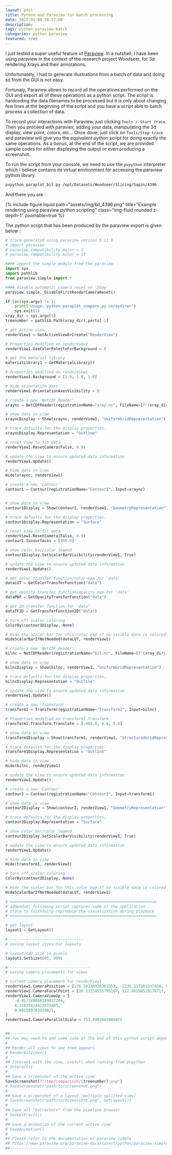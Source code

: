 ```yaml
---
layout: post
title: Python and Paraview for batch processing
date: 2025-01-08 20:57:00
description:
tags: python paraview batch
categories: python paraview
featured: true
---
```


I just tested a super useful feature of [Paraview](https://github.com/Kitware/ParaView). In a nutshell, I have been using paraview in the context of the research project Woodseer, for 3d rendering Xrays and their annotations.

Unfortunately, I had to generate illustrations from a batch of data and doing so
from the GUI is not easy.

Fortunaly, Paraview allows to record all the operations performed on the GUI and
export all of these operations as a python script. The script is hardcoding the
data filenames to be processed but it is only about changing few lines at the
beginning of the script and you have a script able to batch process a collection
of data.

To record your interactions with Paraview, just clicking `Tools / Start trace`.
Then you proceed with paraviex, adding your data, manipulating the 3d display,
view point, colors, etc... Once done, just click on `Tools/Stop trace` and
paraview will give you the equivalent python script for doing exactly the same
operations. As a bonus, at the end of the script, we are provided sample codes
for either displaying the output or even producing a screenshot.

To run the script from your console, we need to use the `pvpython` interpreter
which I believe contains its virtual environment for accessing the paraview
python library.

```bash
pvpython paraplot_bil.py /opt/Datasets/Woodseer/Slicing/Sapin/4396
```

And there you are :

{% include figure.liquid path="assets/img/bil_4396.png" title="Example rendering using paraview python scripting" class="img-fluid rounded z-depth-1" zoomable=true %}

The python script that has been produced by the paraview export is given below :

```python
# trace generated using paraview version 5.13.0
# import paraview
# paraview.compatibility.major = 5
# paraview.compatibility.minor = 13

#### import the simple module from the paraview
import sys
import pathlib
from paraview.simple import *

#### disable automatic camera reset on 'Show'
paraview.simple._DisableFirstRenderCameraReset()

if len(sys.argv) != 2:
    print("Usage: python paraplot_compare.py <xraydirw>")
    sys.exit(1)
xray_dir = sys.argv[1]
treenumber = pathlib.Path(xray_dir).parts[-1]

# get active view
renderView1 = GetActiveViewOrCreate("RenderView")

# Properties modified on renderView1
renderView1.UseColorPaletteForBackground = 0

# get the material library
materialLibrary1 = GetMaterialLibrary()

# Properties modified on renderView1
renderView1.Background = [1.0, 1.0, 1.0]

# Hide orientation axes
renderView1.OrientationAxesVisibility = 0

# create a new 'NetCDF Reader'
xraync = NetCDFReader(registrationName="xray.nc", FileName=[f"{xray_dir}/xray.nc"])

# show data in view
xrayncDisplay = Show(xraync, renderView1, "UniformGridRepresentation")

# trace defaults for the display properties.
xrayncDisplay.Representation = "Outline"

# reset view to fit data
renderView1.ResetCamera(False, 0.9)

# update the view to ensure updated data information
renderView1.Update()

# hide data in view
Hide(xraync, renderView1)

# create a new 'Contour'
contour1 = Contour(registrationName="Contour1", Input=xraync)


# show data in view
contour1Display = Show(contour1, renderView1, "GeometryRepresentation")

# trace defaults for the display properties.
contour1Display.Representation = "Surface"

# reset view to fit data
renderView1.ResetCamera(False, 0.9)
contour1.Isosurfaces = [950.0]

# show color bar/color legend
contour1Display.SetScalarBarVisibility(renderView1, True)

# update the view to ensure updated data information
renderView1.Update()

# get color transfer function/color map for 'data'
dataLUT = GetColorTransferFunction("data")

# get opacity transfer function/opacity map for 'data'
dataPWF = GetOpacityTransferFunction("data")

# get 2D transfer function for 'data'
dataTF2D = GetTransferFunction2D("data")

# turn off scalar coloring
ColorBy(contour1Display, None)

# Hide the scalar bar for this color map if no visible data is colored by it.
HideScalarBarIfNotNeeded(dataLUT, renderView1)

# create a new 'NetCDF Reader'
bilnc = NetCDFReader(registrationName="bil.nc", FileName=[f"{xray_dir}/bil.nc"])

# show data in view
bilncDisplay = Show(bilnc, renderView1, "UniformGridRepresentation")

# trace defaults for the display properties.
bilncDisplay.Representation = "Outline"

# update the view to ensure updated data information
renderView1.Update()

# create a new 'Transform'
transform1 = Transform(registrationName="Transform1", Input=bilnc)

# Properties modified on transform1.Transform
transform1.Transform.Translate = [-400.0, 0.0, 0.0]

# show data in view
transform1Display = Show(transform1, renderView1, "StructuredGridRepresentation")

# trace defaults for the display properties.
transform1Display.Representation = "Outline"

# hide data in view
Hide(bilnc, renderView1)

# update the view to ensure updated data information
renderView1.Update()

# create a new 'Contour'
contour2 = Contour(registrationName="Contour2", Input=transform1)

# show data in view
contour2Display = Show(contour2, renderView1, "GeometryRepresentation")

# trace defaults for the display properties.
contour2Display.Representation = "Surface"

# show color bar/color legend
contour2Display.SetScalarBarVisibility(renderView1, True)

# update the view to ensure updated data information
renderView1.Update()

# hide data in view
Hide(transform1, renderView1)

# turn off scalar coloring
ColorBy(contour2Display, None)

# Hide the scalar bar for this color map if no visible data is colored by it.
HideScalarBarIfNotNeeded(dataLUT, renderView1)

# ================================================================
# addendum: following script captures some of the application
# state to faithfully reproduce the visualization during playback
# ================================================================

# get layout
layout1 = GetLayout()

# --------------------------------
# saving layout sizes for layouts

# layout/tab size in pixels
layout1.SetSize(695, 909)

# -----------------------------------
# saving camera placements for views

# current camera placement for renderView1
renderView1.CameraPosition = [176.54338928363353, -2235.517103337426, 854.599164978424]
renderView1.CameraFocalPoint = [38.13334555795167, 112.86198528178713, 548.253544940588]
renderView1.CameraViewUp = [
    -0.017260080149817204,
    0.12833424422633485,
    0.991580763928021,
]
renderView1.CameraParallelScale = 753.4992643086075


##--------------------------------------------
## You may need to add some code at the end of this python script depending on your usage, eg:
#
## Render all views to see them appears
# RenderAllViews()
#
## Interact with the view, usefull when running from pvpython
# Interact()
#
## Save a screenshot of the active view
SaveScreenshot(f"/tmp/comparison/{treenumber}.png")
# SaveScreenshot("path/to/screenshot.png")
#
## Save a screenshot of a layout (multiple splitted view)
# SaveScreenshot("path/to/screenshot.png", GetLayout())
#
## Save all "Extractors" from the pipeline browser
# SaveExtracts()
#
## Save a animation of the current active view
# SaveAnimation()
#
## Please refer to the documentation of paraview.simple
## https://www.paraview.org/paraview-docs/latest/python/paraview.simple.html
##--------------------------------------------
```
